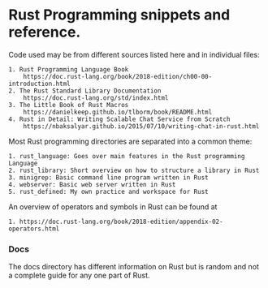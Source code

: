 # Rust Programming snippets and reference. 

Code used may be from different sources listed here and in individual files:

    1. Rust Programming Language Book
        https://doc.rust-lang.org/book/2018-edition/ch00-00-introduction.html
    2. The Rust Standard Library Documentation
        https://doc.rust-lang.org/std/index.html
    3. The Little Book of Rust Macros
        https://danielkeep.github.io/tlborm/book/README.html
    4. Rust in Detail: Writing Scalable Chat Service from Scratch
        https://nbaksalyar.github.io/2015/07/10/writing-chat-in-rust.html

Most Rust programming directories are separated into a common theme:
    
    1. rust_language: Goes over main features in the Rust programming Language
    2. rust_library: Short overview on how to structure a library in Rust
    3. minigrep: Basic command line program written in Rust
    4. webserver: Basic web server written in Rust
    5. rust_defined: My own practice and workspace for Rust
    
An overview of operators and symbols in Rust can be found at

    1. https://doc.rust-lang.org/book/2018-edition/appendix-02-operators.html
    
### Docs
The docs directory has different information on Rust but is random and not
a complete guide for any one part of Rust.
